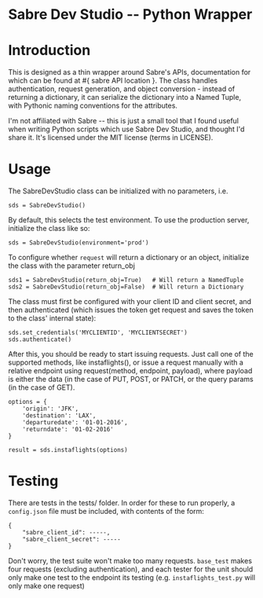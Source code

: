 Sabre Dev Studio -- Python Wrapper
==================================

# Introduction

This is designed as a thin wrapper around Sabre's APIs, documentation for which can be found at #{ sabre API location }. The class handles authentication, request generation, and object conversion - instead of returning a dictionary, it can serialize the dictionary into a Named Tuple, with Pythonic naming conventions for the attributes.

I'm not affiliated with Sabre -- this is just a small tool that I found useful when writing Python scripts which use Sabre Dev Studio, and thought I'd share it. It's licensed under the MIT license (terms in LICENSE).

# Usage

The SabreDevStudio class can be initialized with no parameters, i.e.

```
sds = SabreDevStudio()
```

By default, this selects the test environment. To use the production server, initialize the class like so:

```
sds = SabreDevStudio(environment='prod')
```

To configure whether `request` will return a dictionary or an object, initialize the class with the parameter return_obj

```
sds1 = SabreDevStudio(return_obj=True)   # Will return a NamedTuple
sds2 = SabreDevStudio(return_obj=False)  # Will return a Dictionary
```

The class must first be configured with your client ID and client secret, and then authenticated (which issues the token get request and saves the token to the class' internal state):

```
sds.set_credentials('MYCLIENTID', 'MYCLIENTSECRET')
sds.authenticate()
```

After this, you should be ready to start issuing requests. Just call one of the supported methods, like instaflights(), or issue a request manually with a relative endpoint using request(method, endpoint, payload), where payload is either the data (in the case of PUT, POST, or PATCH, or the query params (in the case of GET).

```
options = {
    'origin': 'JFK',
    'destination': 'LAX',
    'departuredate': '01-01-2016',
    'returndate': '01-02-2016'
}

result = sds.instaflights(options)
```

# Testing

There are tests in the tests/ folder. In order for these to run properly, a `config.json` file must be included, with contents of the form:

```
{
	"sabre_client_id": -----,
	"sabre_client_secret": -----
}
```

Don't worry, the test suite won't make too many requests. `base_test` makes four requests (excluding authentication), and each tester for the unit should only make one test to the endpoint its testing (e.g. `instaflights_test.py` will only make one request)

